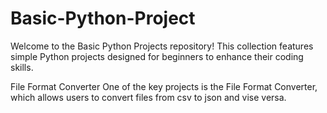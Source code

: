 # Basic-Python-Project
Welcome to the Basic Python Projects repository! This collection features simple Python projects designed for beginners to enhance their coding skills.

File Format Converter
One of the key projects is the File Format Converter, which allows users to convert files from csv to json and vise versa.
